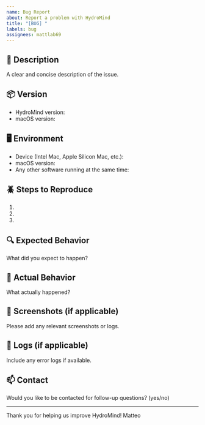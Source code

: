 ```yaml
---
name: Bug Report
about: Report a problem with HydroMind
title: "[BUG] "
labels: bug
assignees: mattlab69
---
```


## 📝 Description
A clear and concise description of the issue.

## 📦 Version
- HydroMind version: 
- macOS version: 

## 🖥️ Environment
- Device (Intel Mac, Apple Silicon Mac, etc.): 
- macOS version: 
- Any other software running at the same time: 

## 🪲 Steps to Reproduce
1. 
2. 
3. 

## 🔍 Expected Behavior
What did you expect to happen?

## 🚫 Actual Behavior
What actually happened?

## 📸 Screenshots (if applicable)
Please add any relevant screenshots or logs.

## 📂 Logs (if applicable)
Include any error logs if available.

## 📫 Contact
Would you like to be contacted for follow-up questions? (yes/no)

---

Thank you for helping us improve HydroMind!
Matteo
